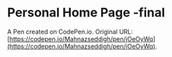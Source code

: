 # Personal Home Page -final

A Pen created on CodePen.io. Original URL: [https://codepen.io/Mahnazseddigh/pen/jOeOyWq](https://codepen.io/Mahnazseddigh/pen/jOeOyWq).

